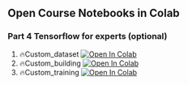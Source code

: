 ## Open Course Notebooks in Colab

### Part 4 Tensorflow for experts (optional)
1. 🔥Custom_dataset [![Open In Colab](https://colab.research.google.com/assets/colab-badge.svg)](https://colab.research.google.com/github/TA-aiacademy/course_3.0/blob/DL/04_DL/part4/1_Custom_dataset.ipynb)
2. 🔥Custom_building [![Open In Colab](https://colab.research.google.com/assets/colab-badge.svg)](https://colab.research.google.com/github/TA-aiacademy/course_3.0/blob/DL/04_DL/part4/2_Custom_building.ipynb)
3. 🔥Custom_training [![Open In Colab](https://colab.research.google.com/assets/colab-badge.svg)](https://colab.research.google.com/github/TA-aiacademy/course_3.0/blob/DL/04_DL/part4/3_Custom_training.ipynb)
